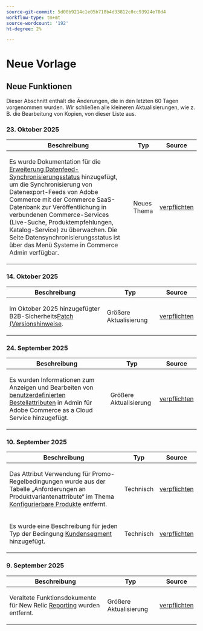 ```yaml
---
source-git-commit: 5d00b9214c1e05b718b4d33812c0cc93924e70d4
workflow-type: tm+mt
source-wordcount: '192'
ht-degree: 2%

---
```

# Neue Vorlage

## Neue Funktionen

Dieser Abschnitt enthält die Änderungen, die in den letzten 60 Tagen vorgenommen wurden. Wir schließen alle kleineren Aktualisierungen, wie z. B. die Bearbeitung von Kopien, von dieser Liste aus.

### &#x200B;23. Oktober 2025

<table style="table-layout:auto;">
  <thead>
    <tr>
      <th>Beschreibung</th>
      <th>Typ</th>
      <th>Source</th>
    </tr>
  </thead>
  <tbody>
    <tr>
      <td><p>Es wurde Dokumentation für die <a href="https://experienceleague.adobe.com/en/docs/commerce-admin/systems/data-transfer/data-sync/data-feed-sync-status">Erweiterung Datenfeed-Synchronisierungsstatus</a> hinzugefügt, um die Synchronisierung von Datenexport-Feeds von Adobe Commerce mit der Commerce SaaS-Datenbank zur Veröffentlichung in verbundenen Commerce-Services (Live-Suche, Produktempfehlungen, Katalog-Service) zu überwachen. Die Seite Datensynchronisierungsstatus ist über das Menü Systeme in Commerce Admin verfügbar.</p>
</td>
      <td>
        Neues Thema
      </td>
      <td><a href="https://github.com/AdobeDocs/commerce-admin.en/commit/3a91e33221d7bcd6a42ae9c5da18a70e5d697d15">verpflichten</a></td>
    </tr>
  </tbody>
</table>

### &#x200B;14. Oktober 2025

<table style="table-layout:auto;">
  <thead>
    <tr>
      <th>Beschreibung</th>
      <th>Typ</th>
      <th>Source</th>
    </tr>
  </thead>
  <tbody>
    <tr>
      <td><p>Im Oktober 2025 hinzugefügter B2B-Sicherheits<a href="https://experienceleague.adobe.com/en/docs/commerce-admin/b2b/release-notes">Patch (Versionshinweise</a>.</p>
</td>
      <td>
        Größere Aktualisierung
      </td>
      <td><a href="https://github.com/AdobeDocs/commerce-admin.en/commit/86cc342b9e210b706ee7f37d9db551c17f3af944">verpflichten</a></td>
    </tr>
  </tbody>
</table>

### &#x200B;24. September 2025

<table style="table-layout:auto;">
  <thead>
    <tr>
      <th>Beschreibung</th>
      <th>Typ</th>
      <th>Source</th>
    </tr>
  </thead>
  <tbody>
    <tr>
      <td><p>Es wurden Informationen zum Anzeigen und Bearbeiten von <a href="https://experienceleague.adobe.com/en/docs/commerce-admin/stores-sales/order-management/orders/order-processing#custom-order-attributes">benutzerdefinierten Bestellattributen</a> in Admin für Adobe Commerce as a Cloud Service hinzugefügt.</p>
</td>
      <td>
        Größere Aktualisierung
      </td>
      <td><a href="https://github.com/AdobeDocs/commerce-admin.en/commit/68c4c836d0e6dfff1f397dcc93368f8daac774f3">verpflichten</a></td>
    </tr>
  </tbody>
</table>

### &#x200B;10. September 2025

<table style="table-layout:auto;">
  <thead>
    <tr>
      <th>Beschreibung</th>
      <th>Typ</th>
      <th>Source</th>
    </tr>
  </thead>
  <tbody>
    <tr>
      <td><p>Das Attribut Verwendung für Promo-Regelbedingungen wurde aus der Tabelle „Anforderungen an Produktvariantenattribute“ im Thema <a href="https://experienceleague.adobe.com/en/docs/commerce-admin/catalog/products/types/product-create-configurable#product-variation-attribute-requirements">Konfigurierbare Produkte</a> entfernt.</p>
</td>
      <td>
        Technisch
      </td>
      <td><a href="https://github.com/AdobeDocs/commerce-admin.en/commit/7035acbe2b974ab8bdb4904e769856f0646211ea">verpflichten</a></td>
    </tr>
    <tr>
      <td><p>Es wurde eine Beschreibung für jeden Typ der Bedingung <a href="https://experienceleague.adobe.com/en/docs/commerce-admin/customers/segments/customer-segment-create">Kundensegment</a> hinzugefügt.</p>
</td>
      <td>
        Technisch
      </td>
      <td><a href="https://github.com/AdobeDocs/commerce-admin.en/commit/3caa8f3067d534d46e4dafb5731df200723216f8">verpflichten</a></td>
    </tr>
  </tbody>
</table>

### &#x200B;9. September 2025

<table style="table-layout:auto;">
  <thead>
    <tr>
      <th>Beschreibung</th>
      <th>Typ</th>
      <th>Source</th>
    </tr>
  </thead>
  <tbody>
    <tr>
      <td><p>Veraltete Funktionsdokumente für New Relic <a href="https://experienceleague.adobe.com/en/docs/commerce-admin/start/reporting/new-relic-reporting">Reporting</a> wurden entfernt.</p>
</td>
      <td>
        Größere Aktualisierung
      </td>
      <td><a href="https://github.com/AdobeDocs/commerce-admin.en/commit/066bcb5b86cfcf5ecb8a6384e6023fd839c4dfcb">verpflichten</a></td>
    </tr>
  </tbody>
</table>
